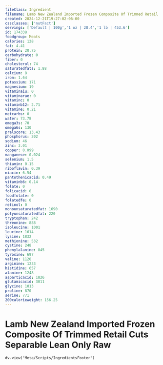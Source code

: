 ```yaml
---
fileClass: Ingredient
filename: Lamb New Zealand Imported Frozen Composite Of Trimmed Retail Cuts Separable Lean Only Raw
created: 2024-12-21T19:27:02-06:00
cssclasses: ['nutFact']
servings: ['Default | 100g','1 oz | 28.4','1 lb | 453.6']
id: 174338
foodgroup: Meats
calories: 128
fat: 4.41
protein: 20.75
carbohydrate: 0
fiber: 0
cholesterol: 74
saturatedfats: 1.88
calcium: 8
iron: 1.64
potassium: 171
magnesium: 19
vitaminaiu: 0
vitaminarae: 0
vitaminc: 0
vitaminb12: 2.71
vitamine: 0.21
netcarbs: 0
water: 73.78
omega3s: 70
omega6s: 130
pralscore: 13.43
phosphorus: 202
sodium: 46
zinc: 3.01
copper: 0.099
manganese: 0.024
selenium: 1.5
thiamin: 0.15
riboflavin: 0.39
niacin: 6.54
pantothenicacid: 0.49
vitaminb6: 0.14
folate: 0
folicacid: 0
foodfolate: 0
folatedfe: 0
retinol: 0
monounsaturatedfat: 1690
polyunsaturatedfat: 220
tryptophan: 242
threonine: 888
isoleucine: 1001
leucine: 1614
lysine: 1832
methionine: 532
cystine: 248
phenylalanine: 845
tyrosine: 697
valine: 1120
arginine: 1233
histidine: 657
alanine: 1248
asparticacid: 1826
glutamicacid: 3011
glycine: 1013
proline: 870
serine: 771
200calorieweight: 156.25
---
```


# Lamb New Zealand Imported Frozen Composite Of Trimmed Retail Cuts Separable Lean Only Raw

```dataviewjs
dv.view("Meta/Scripts/IngredientsFooter")
```